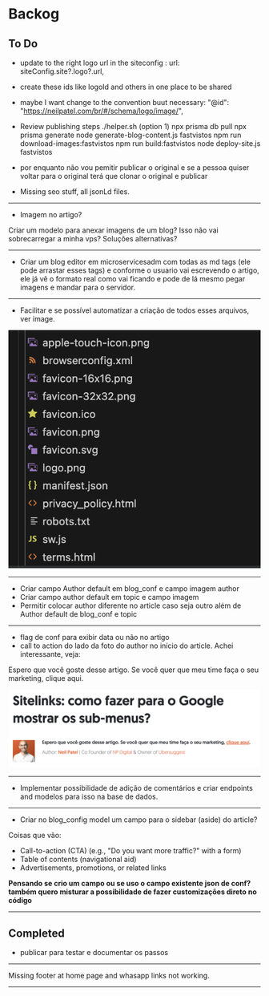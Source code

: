 # Backog

## To Do

- update to the right logo url in the siteconfig :  url: siteConfig.site?.logo?.url,


- create these ids  like logoId and others in one place  to be shared

- maybe I want change to the convention buut necessary: "@id": "https://neilpatel.com/br/#/schema/logo/image/",



- Review publishing steps
 ./helper.sh (option 1)
 npx prisma db pull
 npx prisma generate
 node generate-blog-content.js fastvistos
 npm run download-images:fastvistos
 npm run build:fastvistos
 node deploy-site.js fastvistos


- por enquanto não vou pemitir publicar o original e se a pessoa quiser voltar para o original terá que clonar o original e publicar

- Missing seo stuff, all jsonLd files.

---

- Imagem no artigo?

Criar um modelo para anexar imagens de um blog? Isso não vai sobrecarregar a minha vps? Soluções alternativas?

---

- Criar um blog editor em microservicesadm com todas as md tags (ele pode arrastar esses tags) e conforme o usuario vai escrevendo o artigo, ele já vê o formato real como vai ficando e pode de lá mesmo pegar imagens e mandar para o servidor.

---

- Facilitar e se possível automatizar a criação de todos esses arquivos, ver image.

![alt text](image.png)

---

- Criar campo Author default em blog_conf e campo imagem author
- Criar campo author default em topic e campo imagem
- Permitir colocar author diferente no article caso seja outro além de Author default de blog_conf e topic

---

- flag de conf para exibir data ou não no artigo
- call to action do lado da foto do author no início do article. Achei interessante, veja:

Espero que você goste desse artigo. Se você quer que meu time faça o seu marketing, clique aqui.

![alt text](image-1.png)

---

- Implementar possibilidade de adição de comentários e criar endpoints and modelos para isso na base de dados.

---

- Criar no blog_config model um campo para o sidebar (aside) do article?

Coisas que vão:

- Call-to-action (CTA) (e.g., "Do you want more traffic?" with a form)
- Table of contents (navigational aid)
- Advertisements, promotions, or related links

**Pensando se crio um campo ou se uso o campo existente json de conf?**
**também quero misturar a possibilidade de fazer customizações direto no código**

---

## Completed

- publicar para testar e documentar os passos

---

Missing footer at home page and whasapp links not working.

---
